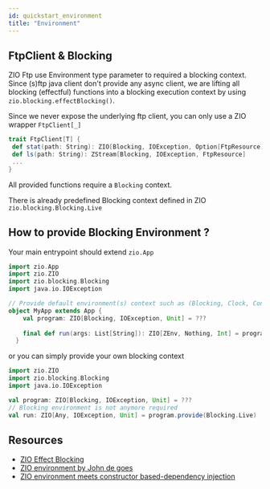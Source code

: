 ```yaml
---
id: quickstart_environment
title: "Environment"
---
```


FtpClient & Blocking
---

ZIO Ftp use Environment type parameter to required a blocking context. Since (s)ftp java client don't provide any async client, 
we are lifting all blocking (effectful) functions into a blocking execution context by using `zio.blocking.effectBlocking()`.


Since we never expose the underlying ftp client, you can only use a ZIO wrapper `FtpClient[_]`

``` scala 
trait FtpClient[T] {
 def stat(path: String): ZIO[Blocking, IOException, Option[FtpResource]]
 def ls(path: String): ZStream[Blocking, IOException, FtpResource]
 ...
}
```

All provided functions require a `Blocking` context.

There is already predefined Blocking context defined in ZIO `zio.blocking.Blocking.Live`


How to provide Blocking Environment ?
---

Your main entrypoint should extend `zio.App` 

```scala
import zio.App
import zio.ZIO
import zio.blocking.Blocking
import java.io.IOException

// Provide default environment(s) context such as (Blocking, Clock, Console,...) since it is provided by zio.App which extend zio.DefaultRuntime
object MyApp extends App {
    val program: ZIO[Blocking, IOException, Unit] = ???
    
    final def run(args: List[String]): ZIO[ZEnv, Nothing, Int] = program
  }
```

or you can simply provide your own blocking context 

```scala
import zio.ZIO
import zio.blocking.Blocking
import java.io.IOException

val program: ZIO[Blocking, IOException, Unit] = ???
// Blocking environment is not anymore required
val run: ZIO[Any, IOException, Unit] = program.provide(Blocking.Live)
```

Resources
---
- [ZIO Effect Blocking](https://zio.dev/docs/overview/overview_creating_effects#blocking-synchronous-side-effects)
- [ZIO environment by John de goes](http://degoes.net/articles/zio-environment)
- [ZIO environment meets constructor based-dependency injection](https://blog.softwaremill.com/zio-environment-meets-constructor-based-dependency-injection-6a13de6e000)



 

